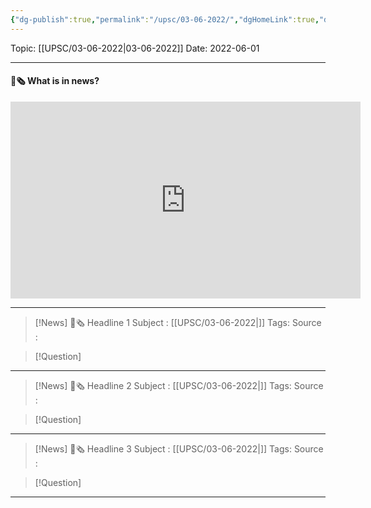 ```yaml
---
{"dg-publish":true,"permalink":"/upsc/03-06-2022/","dgHomeLink":true,"dgPassFrontmatter":false}
---
```



Topic: [[UPSC/03-06-2022|03-06-2022]]
Date: 2022-06-01


----
#### 📰🗞️ What is in news? 
 <iframe width="560" height="315" src="https://www.youtube-nocookie.com/embed/videoseries?list=PL1sgm5x8M9FBddLMD9ZAEEYl6HoSAbej1" title="YouTube video player" frameborder="0" allow="accelerometer; autoplay; clipboard-write; encrypted-media; gyroscope; picture-in-picture" allowfullscreen></iframe>

----
>[!News] 📰🗞️ Headline 1
>Subject : [[UPSC/03-06-2022|]]
>Tags: 
>Source : 

>[!Question]

---
>[!News] 📰🗞️ Headline 2
>Subject : [[UPSC/03-06-2022|]]
>Tags: 
>Source : 

>[!Question]

----
>[!News] 📰🗞️ Headline 3
>Subject : [[UPSC/03-06-2022|]]
>Tags: 
>Source : 

>[!Question]

----